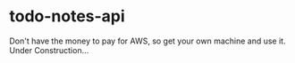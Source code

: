 # todo-notes-api
Don't have the money to pay for AWS, so get your own machine and use it.
Under Construction...
